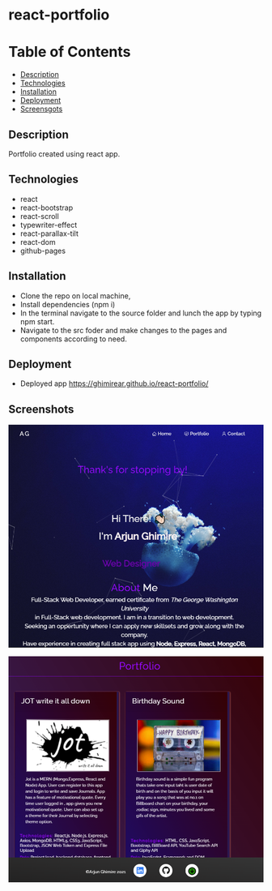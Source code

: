 # react-portfolio
# Table of Contents
- [Description](#Description)
- [Technologies](#Technologies)
- [Installation](#Installation)
- [Deployment](#Deployment)
- [Screensgots](#Screenshoots)


## Description
Portfolio created using react app. 

## Technologies 
- react
- react-bootstrap
- react-scroll
- typewriter-effect
- react-parallax-tilt
- react-dom
- github-pages

## Installation
- Clone the repo on local machine,
- Install dependencies (npm i)
- In the terminal navigate to the source folder and lunch the app by typing npm start.
- Navigate to the src foder and make changes to the pages and components according to need.

## Deployment
- Deployed app https://ghimirear.github.io/react-portfolio/

## Screenshots

![image](./src/components/images/rps.PNG)


![image](./src/components/images/rpss.PNG)

